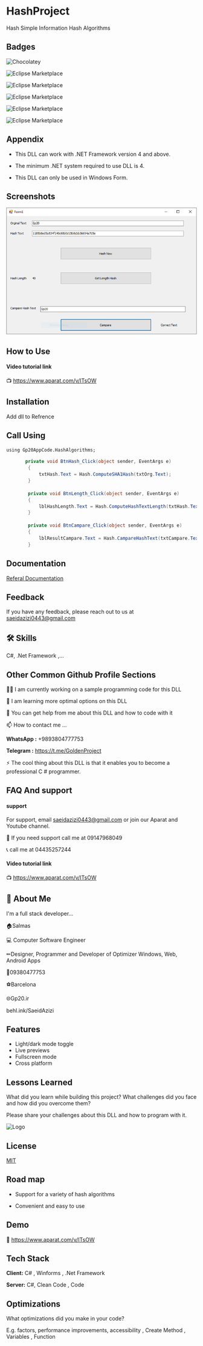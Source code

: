 
# HashProject

Hash Simple Information Hash Algorithms

## Badges

![Chocolatey](https://img.shields.io/chocolatey/dt/git)

![Eclipse Marketplace](https://img.shields.io/badge/Update-Today-green)

![Eclipse Marketplace](https://img.shields.io/badge/Based%20on-.Net%20Framework-brightgreen)

![Eclipse Marketplace](https://img.shields.io/badge/Platform-C%23%20%7C%20Windows%20Library%20%7C%20C%23%20Library%7C%20WinForms-brightgreen)

![Eclipse Marketplace](https://img.shields.io/badge/Compatibility-Visual%20Studio%202005%20%7C%202008%20%7C%202010%20%7C%202013%20%7C%202015%20%7C%202017%20%7C%202019%20%7C%202022-blue)

![Eclipse Marketplace](https://img.shields.io/badge/License-MIT-red)

## Appendix

- This DLL can work with .NET Framework version 4 and above.

- The minimum .NET system required to use DLL is 4.

- This DLL can only be used in Windows Form.

## Screenshots

![App Screenshot](https://github.com/gp20ir/HashProject/blob/master/Hash.PNG?raw=true)

## How to Use
#### Video tutorial link

📺 https://www.aparat.com/v/ITsOW

## Installation

Add dll to Refrence 

## Call Using

```
using Gp20AppCode.HashAlgorithms;
```

```c#
       private void BtnHash_Click(object sender, EventArgs e)
        {
            txtHash.Text = Hash.ComputeSHA1Hash(txtOrg.Text);
        }

        private void BtnLength_Click(object sender, EventArgs e)
        {
            lblHashLength.Text = Hash.ComputeHashTextLength(txtHash.Text);
        }

        private void BtnCampare_Click(object sender, EventArgs e)
        {
            lblResultCampare.Text = Hash.CampareHashText(txtCampare.Text, txtHash.Text);
        }
```

## Documentation

[Referal Documentation](http://www.gp20.ir)


## Feedback

If you have any feedback, please reach out to us at saeidazizi0443@gmail.com


## 🛠 Skills
C#, .Net Framework ,...


## Other Common Github Profile Sections
👩‍💻 I am currently working on a sample programming code for this DLL

🧠 I am learning more optimal options on this DLL

💬 You can get help from me about this DLL and how to code with it

📫 How to contact me ...

**WhatsApp :** +9893804777753

**Telegram :** https://t.me/GoldenProject

⚡️ The cool thing about this DLL is that it enables you to become a professional C # programmer.


## FAQ And support

#### support

For support, email saeidazizi0443@gmail.com or join our Aparat and Youtube channel.

📱	If you need support call me at 09147968049

📞	call me at 04435257244

#### Video tutorial link

📺 https://www.aparat.com/v/ITsOW

## 🚀 About Me
I'm a full stack developer...

🏠Salmas

💻 Computer Software Engineer

✏Designer, Programmer and Developer of Optimizer Windows, Web, Android Apps

📱09380477753

⚽️Barcelona

🌐Gp20.ir

behl.ink/SaeidAzizi


## Features

- Light/dark mode toggle
- Live previews
- Fullscreen mode
- Cross platform


## Lessons Learned

What did you learn while building this project? What challenges did you face and how did you overcome them?

Please share your challenges about this DLL and how to program with it.

![Logo](https://static.cdn.asset.aparat.com/profile-photo/426366-783009-m.jpg)


## License

[MIT](https://choosealicense.com/licenses/mit/)

    
## Road map

- Support for a variety of hash algorithms

- Convenient and easy to use

## Demo

🔗 https://www.aparat.com/v/ITsOW

## Tech Stack

**Client:** C# , Winforms , .Net Framework

**Server:** C#, Clean Code , Code


## Optimizations

What optimizations did you make in your code? 

E.g. factors, performance improvements, accessibility , Create Method , Variables , Function 





